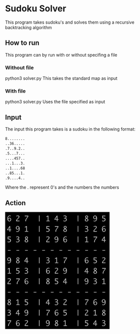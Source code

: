 # Sudoku Solver
This program takes sudoku's and solves them using a recursive backtracking algorithm

## How to run
This program can by run with or without specifing a file
### Without file
python3 solver.py
This takes the standard map as input
### With file
python3 solver.py <file>
Uses the file specified as input

## Input
The input this program takes is a sudoku in the following format:
```
8........
..36.....
.7..9.2..
.5...7...
....457..
...1...3.
..1....68
..85...1.
.9....4..
```

Where the . represent 0's and the numbers the numbers

## Action
![](sudoku.gif)


